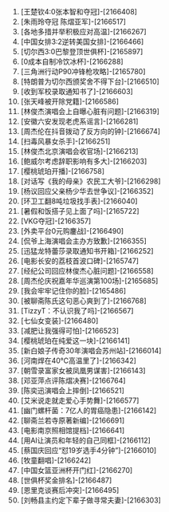 
1. [王楚钦4:0张本智和夺冠]-[2166408]
1. [朱雨玲夺冠 陈熠亚军]-[2166517]
1. [各地多措并举积极应对高温]-[2166267]
1. [中国女排3:2逆转美国女排]-[2166466]
1. [切尔西3:0巴黎登顶世俱杯]-[2165897]
1. [0成本自制冷饮冰杯]-[2166288]
1. [三角洲行动P90冲锋枪攻略]-[2165780]
1. [特朗普为切尔西颁奖舍不得下台]-[2166510]
1. [收到军校录取通知书了]-[2166603]
1. [张天峰被开除党籍]-[2166586]
1. [林俊杰演唱会上自曝心脏有问题]-[2166319]
1. [安徽六安发现老虎系谣言]-[2166281]
1. [周杰伦在抖音拨动了反方向的钟]-[2166674]
1. [扫毒风暴女杀手]-[2166251]
1. [林俊杰北京演唱会收官场]-[2166213]
1. [鲍威尔考虑辞职影响有多大]-[2166203]
1. [樱桃琥珀开播]-[2166758]
1. [对话写《我的母亲》农民工大爷]-[2166298]
1. [杨议回应父亲杨少华去世争议]-[2166352]
1. [环卫工翻8吨垃圾找手表]-[2166040]
1. [暑假和饭搭子见上面了吗]-[2165722]
1. [VKG夺冠]-[2166357]
1. [外卖平台0元购鏖战]-[2166490]
1. [侃爷上海演唱会主办方致歉]-[2166355]
1. [迅猛龙特蕾莎录取通知书开箱]-[2166252]
1. [电影长安的荔枝首波口碑]-[2165747]
1. [经纪公司回应林俊杰心脏问题]-[2166558]
1. [周杰伦庆祝嘉年华巡演第100场]-[2165685]
1. [我会牢牢记住你的脸]-[2165486]
1. [被聊斋陈氏这句恶心爽到了]-[2166768]
1. [TizzyT：不认识我了吗]-[2166567]
1. [七仙女变装]-[2166480]
1. [减肥让我强得可怕]-[2166523]
1. [樱桃琥珀在纯爱这一块]-[2166141]
1. [新白娘子传奇30年演唱会苏州站]-[2166014]
1. [河南焊在40℃高温里了]-[2166342]
1. [朝雪录富家女被凤凰男谋害]-[2166143]
1. [邓亚萍点评陈熠决赛]-[2166764]
1. [陈奕迅演唱会上摔倒]-[2166521]
1. [艾米说走就走爱心手势舞]-[2166577]
1. [幽门螺杆菌：7亿人的胃癌隐患]-[2166142]
1. [聊斋兰若寺原著新编]-[2166691]
1. [电影南京照相馆提档]-[2166641]
1. [用AI让演员和年轻的自己同框]-[2166112]
1. [蔡国庆回应“怼19岁选手4分钟”]-[2166010]
1. [牧童翻唱]-[2166242]
1. [中国女篮亚洲杯开门红]-[2166270]
1. [世俱杯奖金排名]-[2166487]
1. [恩里克谈赛后冲突]-[2166495]
1. [刘畅县主约定下辈子做寻常夫妻]-[2166303]